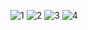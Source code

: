 ![1](https://user-images.githubusercontent.com/43690534/71588258-68473b00-2b53-11ea-9785-f7df5310933c.jpg)
![2](https://user-images.githubusercontent.com/43690534/71588259-68dfd180-2b53-11ea-8959-76cc75335420.jpg)
![3](https://user-images.githubusercontent.com/43690534/71588261-69786800-2b53-11ea-9798-0efd3362d6d7.jpg)
![4](https://user-images.githubusercontent.com/43690534/71588262-69786800-2b53-11ea-99ad-00a49a5ef8da.jpg)
